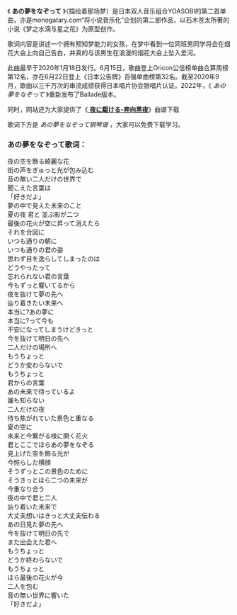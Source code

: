 

《 **あの夢をなぞって**
》（描绘着那场梦）是日本双人音乐组合YOASOBI的第二首单曲，亦是monogatary.com“将小说音乐化”企划的第二部作品，以石木苍太所著的小说《梦之水滴与星之花》为原型创作。

歌词内容是讲述一个拥有预知梦能力的女孩，在梦中看到一位同班男同学将会在烟花大会上向自己告白，并真的与该男生在浪漫的烟花大会上坠入爱河。

此曲最早于2020年1月18日发行。6月15日，歌曲登上Oricon公信榜单曲合算周榜第12名，亦在6月22日登上《日本公告牌》百强单曲榜第32名。截至2020年9月，歌曲以三千万次的串流成绩获得日本唱片协会银唱片认证。2022年，《
_あの夢をなぞって_ 》重新发布了Ballade版本。

同时，网站还为大家提供了《[ **夜に駆ける-奔向黑夜**](Music-12592-夜に駆ける-奔向黑夜-Yoasobi.html "夜に駆ける-
奔向黑夜")》曲谱下载

歌词下方是 _あの夢をなぞって钢琴谱_ ，大家可以免费下载学习。

### あの夢をなぞって歌词：

夜の空を飾る綺麗な花  
街の声をぎゅっと光が包み込む  
音の無い二人だけの世界で  
聞こえた言葉は  
「好きだよ」  
夢の中で見えた未来のこと  
夏の夜 君と 並ぶ影が二つ  
最後の花火が空に昇って消えたら  
それを合図に  
いつも通りの朝に  
いつも通りの君の姿  
思わず目を逸らしてしまったのは  
どうやったって  
忘れられない君の言葉  
今もずっと響いてるから  
夜を抜けて夢の先へ  
辿り着きたい未来へ  
本当に?あの夢に  
本当に?って今も  
不安になってしまうけどきっと  
今を抜けて明日の先へ  
二人だけの場所へ  
もうちょっと  
どうか変わらないで  
もうちょっと  
君からの言葉  
あの未来で待っているよ  
誰も知らない  
二人だけの夜  
待ち焦がれていた景色と重なる  
夏の空に  
未来と今繋がる様に開く花火  
君とここでほらあの夢をなぞる  
見上げた空を飾る光が  
今照らした横顔  
そうずっとこの景色のために  
そうきっとほら二つの未来が  
今重なり合う  
夜の中で君と二人  
辿り着いた未来で  
大丈夫想いはきっと大丈夫伝わる  
あの日見た夢の先へ  
今を抜けて明日の先で  
また出会えた君へ  
もうちょっと  
どうか終わらないで  
もうちょっと  
ほら最後の花火が今  
二人を包む  
音の無い世界に響いた  
「好きだよ」

